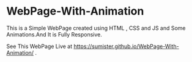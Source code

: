 # WebPage-With-Animation
This is a Simple WebPage created using HTML , CSS and JS and Some Animations.And It is Fully Responsive.

See This WebPage Live at  https://sumister.github.io/WebPage-With-Animation/ .
